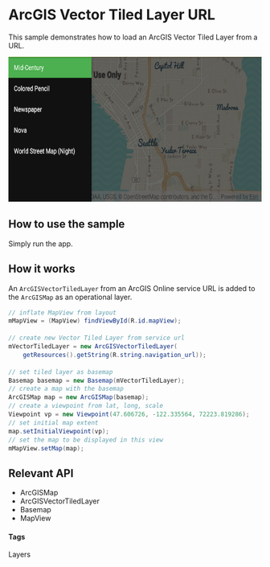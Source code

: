 # ArcGIS Vector Tiled Layer URL
This sample demonstrates how to load an ArcGIS Vector Tiled Layer from a URL.

![ArcGIS VectorTiledLayer](arcgis-vectortiledlayer-url.png)

## How to use the sample
Simply run the app.

## How it works
An `ArcGISVectorTiledLayer` from an ArcGIS Online service URL is added to the `ArcGISMap` as an operational layer.

```java
// inflate MapView from layout
mMapView = (MapView) findViewById(R.id.mapView);

// create new Vector Tiled Layer from service url
mVectorTiledLayer = new ArcGISVectorTiledLayer(
    getResources().getString(R.string.navigation_url));

// set tiled layer as basemap
Basemap basemap = new Basemap(mVectorTiledLayer);
// create a map with the basemap
ArcGISMap map = new ArcGISMap(basemap);
// create a viewpoint from lat, long, scale
Viewpoint vp = new Viewpoint(47.606726, -122.335564, 72223.819286);
// set initial map extent
map.setInitialViewpoint(vp);
// set the map to be displayed in this view
mMapView.setMap(map);
```

## Relevant API
* ArcGISMap
* ArcGISVectorTiledLayer
* Basemap
* MapView

#### Tags
Layers